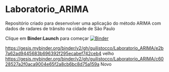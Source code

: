 # Laboratorio_ARIMA
Repositório criado para desenvolver uma aplicação do método ARIMA com dados de radares de trânsito na cidade de São Paulo

Clique em **Binder:Launch** para começar
[![Binder](https://mybinder.org/badge_logo.svg)](https://mybinder.org/v2/gh/guilistocco/Laboratorio_ARIMA/master)

https://gesis.mybinder.org/binder/v2/gh/guilistocco/Laboratorio_ARIMA/e2b7a62ad9445683b696392f295ecabef742ceb4 velho
https://gesis.mybinder.org/binder/v2/gh/guilistocco/Laboratorio_ARIMA/c6028527a2f0aca9004e65f2a8cb6bc8d75a159a Novo

